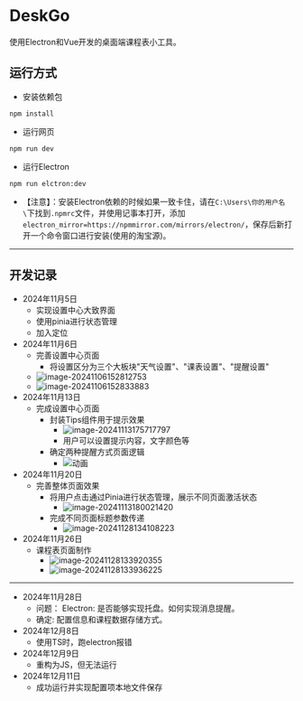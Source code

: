 # DeskGo
使用Electron和Vue开发的桌面端课程表小工具。
## 运行方式
+ 安装依赖包
~~~shell
npm install 
~~~
+ 运行网页

```shell
npm run dev
```

+ 运行Electron

```shell
npm run elctron:dev
```

+ 【注意】：安装Electron依赖的时候如果一致卡住，请在`C:\Users\你的用户名\`下找到`.npmrc`文件，并使用记事本打开，添加`electron_mirror=https://npmmirror.com/mirrors/electron/`，保存后新打开一个命令窗口进行安装(使用的淘宝源)。

---

## 开发记录
+ 2024年11月5日
  + 实现设置中心大致界面
  + 使用pinia进行状态管理
  + 加入定位
+ 2024年11月6日
  + 完善设置中心页面
    + 将设置区分为三个大板块"天气设置"、"课表设置"、"提醒设置"
  + ![image-20241106152812753](https://astraca.oss-cn-chengdu.aliyuncs.com/img_bed/image-20241106152812753.png)
  + ![image-20241106152833883](https://astraca.oss-cn-chengdu.aliyuncs.com/img_bed/image-20241106152833883.png)
+ 2024年11月13日
  + 完成设置中心页面
    + 封装Tips组件用于提示效果
      + ![image-20241113175717797](https://astraca.oss-cn-chengdu.aliyuncs.com/img_bed/image-20241113175717797.png)
      + 用户可以设置提示内容，文字颜色等
    + 确定两种提醒方式页面逻辑
      + ![动画](https://astraca.oss-cn-chengdu.aliyuncs.com/img_bed/%E5%8A%A8%E7%94%BB.gif)
+ 2024年11月20日
  + 完善整体页面效果
    + 将用户点击通过Pinia进行状态管理，展示不同页面激活状态
      + ![image-20241113180021420](https://astraca.oss-cn-chengdu.aliyuncs.com/img_bed/image-20241113180021420.png)
    + 完成不同页面标题参数传递
      + ![image-20241128134108223](https://astraca.oss-cn-chengdu.aliyuncs.com/img_bed/image-20241128134108223.png)
+ 2024年11月26日
  + 课程表页面制作
    + ![image-20241128133920355](https://astraca.oss-cn-chengdu.aliyuncs.com/img_bed/image-20241128133920355.png)
    + ![image-20241128133936225](https://astraca.oss-cn-chengdu.aliyuncs.com/img_bed/image-20241128133936225.png)
---
+ 2024年11月28日
  + 问题：
    Electron: 是否能够实现托盘。如何实现消息提醒。
  + 确定:
    配置信息和课程数据存储方式。
+ 2024年12月8日
  + 使用TS时，跑electron报错
+ 2024年12月9日
  + 重构为JS，但无法运行
+ 2024年12月11日
  + 成功运行并实现配置项本地文件保存